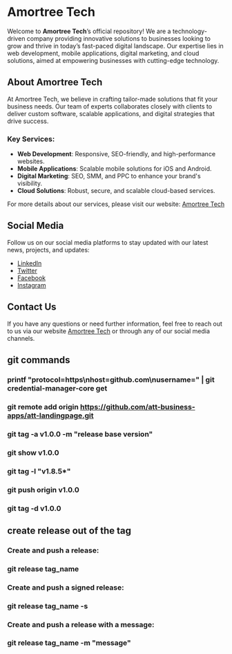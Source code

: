 # Amortree Tech

Welcome to **Amortree Tech**’s official repository! We are a technology-driven company providing innovative solutions to businesses looking to grow and thrive in today’s fast-paced digital landscape. Our expertise lies in web development, mobile applications, digital marketing, and cloud solutions, aimed at empowering businesses with cutting-edge technology.

## About Amortree Tech

At Amortree Tech, we believe in crafting tailor-made solutions that fit your business needs. Our team of experts collaborates closely with clients to deliver custom software, scalable applications, and digital strategies that drive success.

### Key Services:

- **Web Development**: Responsive, SEO-friendly, and high-performance websites.
- **Mobile Applications**: Scalable mobile solutions for iOS and Android.
- **Digital Marketing**: SEO, SMM, and PPC to enhance your brand's visibility.
- **Cloud Solutions**: Robust, secure, and scalable cloud-based services.

For more details about our services, please visit our website: [Amortree Tech](https://amortree.com/)

## Social Media

Follow us on our social media platforms to stay updated with our latest news, projects, and updates:

- [LinkedIn](https://linkedin.com/company/amortree-tech)
- [Twitter](https://twitter.com/amortreetech)
- [Facebook](https://facebook.com/amortreetech)
- [Instagram](https://instagram.com/amortreetech)

## Contact Us

If you have any questions or need further information, feel free to reach out to us via our website [Amortree Tech](https://amortree.com/contact) or through any of our social media channels.

## git commands

### printf "protocol=https\nhost=github.com\nusername=<me>" | git credential-manager-core get

### git remote add origin https://github.com/att-business-apps/att-landingpage.git

### git tag -a v1.0.0 -m "release base version"

### git show v1.0.0

### git tag -l "v1.8.5\*"

### git push origin v1.0.0

### git tag -d v1.0.0

## create release out of the tag

### Create and push a release:

### git release tag_name

### Create and push a signed release:

### git release tag_name -s

### Create and push a release with a message:

### git release tag_name -m "message"
